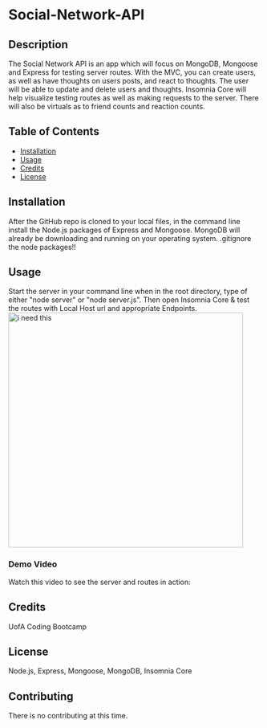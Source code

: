 # Social-Network-API


## Description 
The Social Network API is an app which will focus on MongoDB, Mongoose and Express for testing server routes. With the MVC, you can create users, as well as have thoughts on users posts, and react to thoughts. The user will be able to update and delete users and thoughts. Insomnia Core will help visualize testing routes as well as making requests to the server. There will also be virtuals as to friend counts and reaction counts.


## Table of Contents 
* [Installation](#installation)
* [Usage](#usage)
* [Credits](#credits)
* [License](#license)

## Installation 
After the GitHub repo is cloned to your local files, in the command line install the Node.js packages of Express and Mongoose. MongoDB will already be downloading and running on your operating system. .gitignore the node packages!!


## Usage 
Start the server in your command line when  in the root directory, type of either "node server" or "node server.js". Then open Insomnia Core & test the routes with  Local Host url and appropriate Endpoints.
<img width="468" alt="i need this" src="https://user-images.githubusercontent.com/68198938/101306935-71c93080-3803-11eb-96e4-fe79bffd6aa7.png">
### Demo Video
Watch this video to see the server and routes in action:

    
## Credits 
UofA Coding Bootcamp

## License 
Node.js, Express, Mongoose, MongoDB, Insomnia Core

## Contributing 
There is no contributing at this time. 



